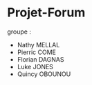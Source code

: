 # Projet-Forum
groupe :
- Nathy MELLAL
- Pierric COME
- Florian DAGNAS
- Luke JONES
- Quincy OBOUNOU
